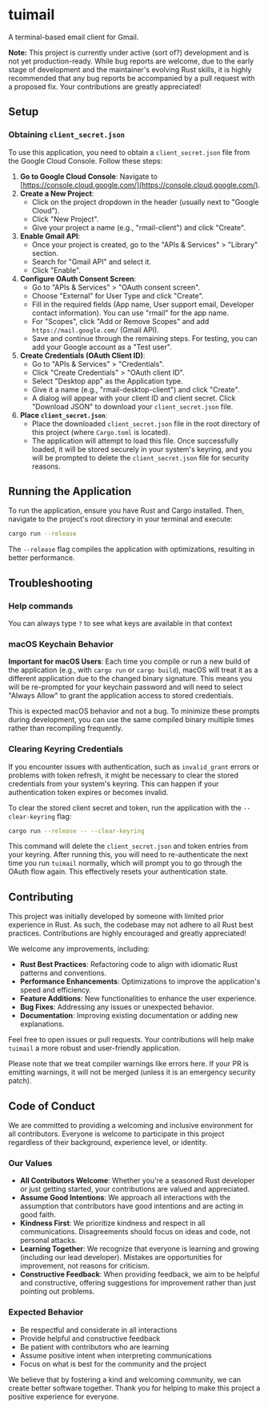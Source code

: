 # tuimail

A terminal-based email client for Gmail.

**Note:** This project is currently under active (sort of?) development and is not yet production-ready. While bug reports are welcome, due to the early stage of development and the maintainer's evolving Rust skills, it is highly recommended that any bug reports be accompanied by a pull request with a proposed fix. Your contributions are greatly appreciated!

## Setup

### Obtaining `client_secret.json`

To use this application, you need to obtain a `client_secret.json` file from the Google Cloud Console. Follow these steps:

1.  **Go to Google Cloud Console**: Navigate to [https://console.cloud.google.com/](https://console.cloud.google.com/).
2.  **Create a New Project**:
    *   Click on the project dropdown in the header (usually next to "Google Cloud").
    *   Click "New Project".
    *   Give your project a name (e.g., "rmail-client") and click "Create".
3.  **Enable Gmail API**:
    *   Once your project is created, go to the "APIs & Services" > "Library" section.
    *   Search for "Gmail API" and select it.
    *   Click "Enable".
4.  **Configure OAuth Consent Screen**:
    *   Go to "APIs & Services" > "OAuth consent screen".
    *   Choose "External" for User Type and click "Create".
    *   Fill in the required fields (App name, User support email, Developer contact information). You can use "rmail" for the app name.
    *   For "Scopes", click "Add or Remove Scopes" and add `https://mail.google.com/` (Gmail API).
    *   Save and continue through the remaining steps. For testing, you can add your Google account as a "Test user".
5.  **Create Credentials (OAuth Client ID)**:
    *   Go to "APIs & Services" > "Credentials".
    *   Click "Create Credentials" > "OAuth client ID".
    *   Select "Desktop app" as the Application type.
    *   Give it a name (e.g., "rmail-desktop-client") and click "Create".
    *   A dialog will appear with your client ID and client secret. Click "Download JSON" to download your `client_secret.json` file.
6.  **Place `client_secret.json`**:
    *   Place the downloaded `client_secret.json` file in the root directory of this project (where `Cargo.toml` is located).
    *   The application will attempt to load this file. Once successfully loaded, it will be stored securely in your system's keyring, and you will be prompted to delete the `client_secret.json` file for security reasons.

## Running the Application

To run the application, ensure you have Rust and Cargo installed. Then, navigate to the project's root directory in your terminal and execute:

```bash
cargo run --release
```

The `--release` flag compiles the application with optimizations, resulting in better performance.

## Troubleshooting

### Help commands

You can always type `?` to see what keys are available in that context

### macOS Keychain Behavior

**Important for macOS Users**: Each time you compile or run a new build of the application (e.g., with `cargo run` or `cargo build`), macOS will treat it as a different application due to the changed binary signature. This means you will be re-prompted for your keychain password and will need to select "Always Allow" to grant the application access to stored credentials.

This is expected macOS behavior and not a bug. To minimize these prompts during development, you can use the same compiled binary multiple times rather than recompiling frequently.

### Clearing Keyring Credentials

If you encounter issues with authentication, such as `invalid_grant` errors or problems with token refresh, it might be necessary to clear the stored credentials from your system's keyring. This can happen if your authentication token expires or becomes invalid.

To clear the stored client secret and token, run the application with the `--clear-keyring` flag:

```bash
cargo run --release -- --clear-keyring
```

This command will delete the `client_secret.json` and token entries from your keyring. After running this, you will need to re-authenticate the next time you run `tuimail` normally, which will prompt you to go through the OAuth flow again. This effectively resets your authentication state.

## Contributing

This project was initially developed by someone with limited prior experience in Rust. As such, the codebase may not adhere to all Rust best practices. Contributions are highly encouraged and greatly appreciated!

We welcome any improvements, including:

* **Rust Best Practices**: Refactoring code to align with idiomatic Rust patterns and conventions.
* **Performance Enhancements**: Optimizations to improve the application's speed and efficiency.
* **Feature Additions**: New functionalities to enhance the user experience.
* **Bug Fixes**: Addressing any issues or unexpected behavior.
* **Documentation**: Improving existing documentation or adding new explanations.

Feel free to open issues or pull requests. Your contributions will help make `tuimail` a more robust and user-friendly application.

Please note that we treat compiler warnings like errors here.  If your PR is emitting warnings, it will not be merged (unless it is an emergency security patch).

## Code of Conduct

We are committed to providing a welcoming and inclusive environment for all contributors. Everyone is welcome to participate in this project regardless of their background, experience level, or identity.

### Our Values

* **All Contributors Welcome**: Whether you're a seasoned Rust developer or just getting started, your contributions are valued and appreciated.
* **Assume Good Intentions**: We approach all interactions with the assumption that contributors have good intentions and are acting in good faith.
* **Kindness First**: We prioritize kindness and respect in all communications. Disagreements should focus on ideas and code, not personal attacks.
* **Learning Together**: We recognize that everyone is learning and growing (including our lead developer). Mistakes are opportunities for improvement, not reasons for criticism.
* **Constructive Feedback**: When providing feedback, we aim to be helpful and constructive, offering suggestions for improvement rather than just pointing out problems.

### Expected Behavior

* Be respectful and considerate in all interactions
* Provide helpful and constructive feedback
* Be patient with contributors who are learning
* Assume positive intent when interpreting communications
* Focus on what is best for the community and the project

We believe that by fostering a kind and welcoming community, we can create better software together. Thank you for helping to make this project a positive experience for everyone.
